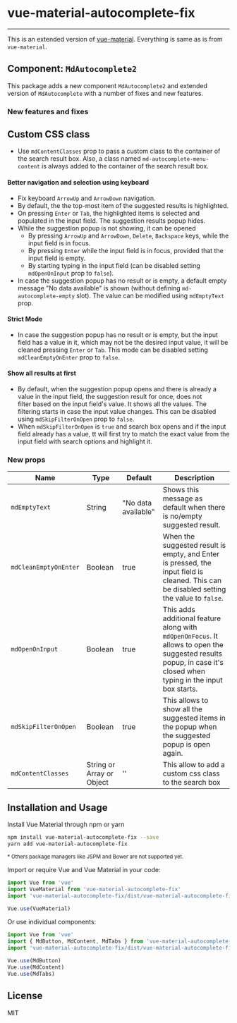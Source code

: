 # vue-material-autocomplete-fix

---

This is an extended version of [vue-material](https://github.com/vuematerial/).
Everything is same as is from `vue-material`.

## Component: `MdAutocomplete2`

This package adds a new component `MdAutocomplete2` and extended version of
`MdAutocomplete` with a number of fixes and new features.

### New features and fixes

## Custom CSS class
* Use `mdContentClasses` prop to pass a custom class to the container of the search result box.
Also, a class named `md-autocomplete-menu-content` is always added to the container of the search result box.

#### Better navigation and selection using keyboard

* Fix keyboard `ArrowUp` and `ArrowDown` navigation.
* By default, the the top-most item of the suggested results is highlighted.
* On pressing `Enter` or `Tab`, the highlighted items is selected and populated in the input field. The suggestion results popup hides.
* While the suggestion popup is not showing, it can be opened 
  * By pressing `ArrowUp` and `ArrowDown`, `Delete`, `Backspace` keys, while the input field is in focus.
  * By pressing `Enter` while the input field is in focus, provided that the input field is empty.
  * By starting typing in the input field (can be disabled setting `mdOpenOnInput` prop to `false`). 
* In case the suggestion popup has no result or is empty, a default empty message "No data available" is shown (without defining `md-autocomplete-empty` slot). 
The value can be modified using `mdEmptyText` prop.

#### Strict Mode

* In case the suggestion popup has no result or is empty, but the input field has a value in it, which may not be the desired input value, 
it will be cleaned pressing `Enter` or `Tab`. This mode can be disabled setting `mdCleanEmptyOnEnter` prop to `false`.

#### Show all results at first
* By default, when the suggestion popup opens and there is already a value in the input field, the suggestion result for once, does not  
filter based on the input field's value. It shows all the values. The filtering starts in case the input value changes. 
This can be disabled using `mdSkipFilterOnOpen` prop to `false`.
* When `mdSkipFilterOnOpen` is `true` and search box opens and if the input field already has a value, tt will 
first try to match the exact value from the input field with search options and highlight it.


### New props

| Name                   | Type                      | Default           | Description                                                                                                                                                  |
|------------------------|---------------------------|-------------------|--------------------------------------------------------------------------------------------------------------------------------------------------------------|
| `mdEmptyText`          | String                    | "No data available" | Shows this message as default when there is no/empty suggested result.                                                                                       |
| `mdCleanEmptyOnEnter`  | Boolean                   | true              | When the suggested result is empty, and Enter is pressed, the input field is cleaned. This can be disabled setting the value to `false`.                     |
| `mdOpenOnInput`        | Boolean                   | true              | This adds additional feature along with `mdOpenOnFocus`. It allows to open the suggested results popup, in case it's closed when typing in the input box starts. |
| `mdSkipFilterOnOpen`   | Boolean                   | true              | This allows to show all the suggested items in the popup when the suggested popup is open again.                                                             |
| `mdContentClasses`     | String or Array or Object | ''                | This allow to add a custom css class to the search box                                                                                                       |


## Installation and Usage

Install Vue Material through npm or yarn

``` bash
npm install vue-material-autocomplete-fix --save
yarn add vue-material-autocomplete-fix
```

<small>* Others package managers like JSPM and Bower are not supported yet.</small>

Import or require Vue and Vue Material in your code:

``` javascript
import Vue from 'vue'
import VueMaterial from 'vue-material-autocomplete-fix'
import 'vue-material-autocomplete-fix/dist/vue-material-autocomplete-fix.min.css'

Vue.use(VueMaterial)
```

Or use individual components:

``` javascript
import Vue from 'vue'
import { MdButton, MdContent, MdTabs } from 'vue-material-autocomplete-fix/dist/components'
import 'vue-material-autocomplete-fix/dist/vue-material-autocomplete-fix.min.css'

Vue.use(MdButton)
Vue.use(MdContent)
Vue.use(MdTabs)
```

## License

MIT
